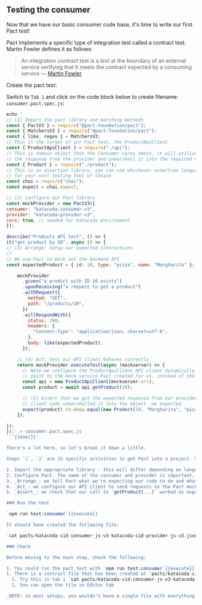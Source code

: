 ## Testing the consumer

Now that we have our basic consumer code base, it's time to write our first Pact test!

Pact implements a specific type of integration test called a contract test. Martin Fowler defines it as follows:

> An integration contract test is a test at the boundary of an external service verifying that it meets the contract expected by a consuming service — [Martin Fowler](https://martinfowler.com/bliki/IntegrationContractTest.html)

Create the pact test:

Switch to `Tab 1` and click on the code block below to create filename: `consumer.pact.spec.js`:

```js
echo '
// (1) Import the pact library and matching methods
const { PactV3 } = require("@pact-foundation/pact");
const { MatchersV3 } = require("@pact-foundation/pact");
const { like, regex } = MatchersV3;
// This is the target of our Pact test, the ProductApiClient
const { ProductApiClient } = require("./api");
// This is domain object that the Consumer cares about, it will utilise
// the response from the provider and unmarshall it into the required model
const { Product } = require("./product");
// This is an assertion library, you can use whichever assertion language
// for your unit testing tool of choice
const chai = require("chai");
const expect = chai.expect;

// (2) Configure our Pact library
const mockProvider = new PactV3({
consumer: "katacoda-consumer-v3",
provider: "katacoda-provider-v3",
cors: true, // needed for katacoda environment
});

describe("Products API test", () => {
it("get product by ID", async () => {
// (3) Arrange: Setup our expected interactions
//
// We use Pact to mock out the backend API
const expectedProduct = { id: 10, type: "pizza", name: "Margharita" };

    mockProvider
      .given("a product with ID 10 exists")
      .uponReceiving("a request to get a product")
      .withRequest({
        method: "GET",
        path: "/products/10",
      })
      .willRespondWith({
        status: 200,
        headers: {
          "Content-Type": "application/json; charset=utf-8",
        },
        body: like(expectedProduct),
      });

    // (4) Act: test our API client behaves correctly
    return mockProvider.executeTest(async (mockserver) => {
      // Note we configure the ProductApiClient API client dynamically to
      // point to the mock service Pact created for us, instead of the real one
      const api = new ProductApiClient(mockserver.url);
      const product = await api.getProduct(10);

      // (5) Assert that we got the expected response from our provider and our
      // client code unmarshalled it into the object  we expected
      expect(product).to.deep.equal(new Product(10, "Margharita", "pizza"));
    });

});
});' > consumer.pact.spec.js
```{{exec}}

There's a lot here, so let's break it down a little.

Steps `1`, `2` are JS specific activities to get Pact into a project. Steps `3`, `4`, and `5`, follow the [3A's (Arrange/Act/Assert) pattern](https://docs.microsoft.com/en-us/visualstudio/test/unit-test-basics?view=vs-2019#write-your-tests) for authoring unit tests.

1. Import the appropriate library - this will differ depending on language
2. Configure Pact. The name of the consumer and provider is important, as it uniquely identifies the applications in Pactflow
3. _Arrange_: we tell Pact what we're expecting our code to do and what we expect the provider to return when we do it
4. _Act_: we configure our API client to send requests to the Pact mock service (instead of the real provider) and we execute the call to the API
5. _Assert_: we check that our call to `getProduct(...)` worked as expected. This should just do what a regular unit test of this method would do.

### Run the test

`npm run test:consumer`{{execute}}

It should have created the following file:

`cat pacts/katacoda-cid-consumer-js-v3-katacoda-cid-provider-js-v3.json`{{execute}}

### Check

Before moving to the next step, check the following:

1. You could run the pact test with `npm run test:consumer`{{execute}}
1. There is a contract file that has been created at `pacts/katacoda-cid-consumer-js-v3-katacoda-cid-provider-js-v3.json`
  1. Try this in tab 1 `cat pacts/katacoda-cid-consumer-js-v3-katacoda-cid-provider-js-v3.json | jq .`{{execute}}
  1. You can open the file in Editor tab

_NOTE: in most setups, you wouldn't have a single file with everything in it, but for the purposes of keeping this workshop simple, we have a single test file that does it all._